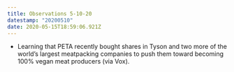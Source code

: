 ```yaml
---
title: Observations 5-10-20
datestamp: "20200510"
date: 2020-05-15T18:59:06.921Z
---
```

- Learning that PETA recently bought shares in Tyson and two more of the world’s largest meatpacking companies to push them toward becoming 100% vegan meat producers (via Vox).